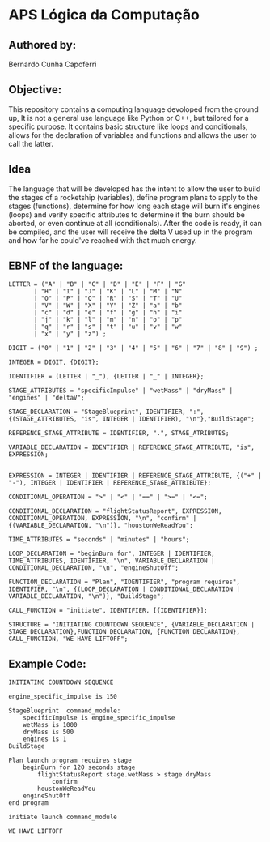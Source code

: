 # APS Lógica da Computação

## Authored by:
Bernardo Cunha Capoferri

## Objective:
This repository contains a computing language devoloped from the ground up, It is not a general use language like Python or C++, but tailored for a specific purpose. It contains basic structure like loops and conditionals, allows for the declaration of variables and functions and allows the user to call the latter.

## Idea
The language that will be developed has the intent to allow the user to build the stages of a rocketship (variables), define program plans to apply to the stages (functions), determine for how long each stage will burn it's engines (loops) and verify specific attributes to determine if the burn should be aborted, or even continue at all (conditionals). After the code is ready, it can be compiled, and the user will receive the delta V used up in the program and how far he could've reached with that much energy.

## EBNF of the language:
```
LETTER = ("A" | "B" | "C" | "D" | "E" | "F" | "G"
       | "H" | "I" | "J" | "K" | "L" | "M" | "N"
       | "O" | "P" | "Q" | "R" | "S" | "T" | "U"
       | "V" | "W" | "X" | "Y" | "Z" | "a" | "b"
       | "c" | "d" | "e" | "f" | "g" | "h" | "i"
       | "j" | "k" | "l" | "m" | "n" | "o" | "p"
       | "q" | "r" | "s" | "t" | "u" | "v" | "w"
       | "x" | "y" | "z") ;

DIGIT = ("0" | "1" | "2" | "3" | "4" | "5" | "6" | "7" | "8" | "9") ;

INTEGER = DIGIT, {DIGIT};

IDENTIFIER = (LETTER | "_"), {LETTER | "_" | INTEGER};

STAGE_ATTRIBUTES = "specificImpulse" | "wetMass" | "dryMass" | "engines" | "deltaV";

STAGE_DECLARATION = "StageBlueprint", IDENTIFIER, ":", {(STAGE_ATTRIBUTES, "is", INTEGER | IDENTIFIER), "\n"},"BuildStage";

REFERENCE_STAGE_ATTRIBUTE = IDENTIFIER, ".", STAGE_ATRIBUTES;

VARIABLE_DECLARATION = IDENTIFIER | REFERENCE_STAGE_ATTRIBUTE, "is", EXPRESSION;


EXPRESSION = INTEGER | IDENTIFIER | REFERENCE_STAGE_ATTRIBUTE, {("+" | "-"), INTEGER | IDENTIFIER | REFERENCE_STAGE_ATTRIBUTE};

CONDITIONAL_OPERATION = ">" | "<" | "==" | ">=" | "<=";

CONDITIONAL_DECLARATION = "flightStatusReport", EXPRESSION, CONDITIONAL_OPERATION, EXPRESSION, "\n", "confirm" | {(VARIABLE_DECLARATION, "\n")}, "houstonWeReadYou";

TIME_ATTRIBUTES = "seconds" | "minutes" | "hours";

LOOP_DECLARATION = "beginBurn for", INTEGER | IDENTIFIER, TIME_ATTRIBUTES, IDENTIFIER, "\n", VARIABLE_DECLARATION | CONDITIONAL_DECLARATION, "\n", "engineShutOff";

FUNCTION_DECLARATION = "Plan", "IDENTIFIER", "program requires", IDENTIFIER, "\n", {(LOOP_DECLARATION | CONDITIONAL_DECLARATION | VARIABLE_DECLARATION, "\n")}, "BuildStage";

CALL_FUNCTION = "initiate", IDENTIFIER, [{IDENTIFIER}];

STRUCTURE = "INITIATING COUNTDOWN SEQUENCE", {VARIABLE_DECLARATION | STAGE_DECLARATION},FUNCTION_DECLARATION, {FUNCTION_DECLARATION}, CALL_FUNCTION, "WE HAVE LIFTOFF";
```

## Example Code:
```
INITIATING COUNTDOWN SEQUENCE

engine_specific_impulse is 150

StageBlueprint  command_module:
    specificImpulse is engine_specific_impulse
    wetMass is 1000
    dryMass is 500
    engines is 1
BuildStage

Plan launch program requires stage
    beginBurn for 120 seconds stage
        flightStatusReport stage.wetMass > stage.dryMass
            confirm
        houstonWeReadYou
    engineShutOff
end program

initiate launch command_module

WE HAVE LIFTOFF
```
